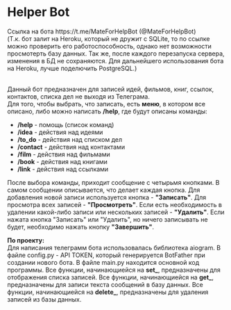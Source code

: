 <h1> <b>Helper Bot</b> </h1>
Ссылка на бота https://t.me/MateForHelpBot (@MateForHelpBot)<BR>
(Т.к. бот залит на Heroku, который не дружит с SQLite, то по ссылке можно проверить его работоспособность, однако нет возможности просмотерть базу данных.
Так же, после каждого перезапуска сервера, изменения в БД не сохраняются. Для дальнейшего использования бота на Heroku, лучше поделючить PostgreSQL.)<BR><BR>

Данный бот предназначен для записей идей, фильмов, книг, ссылок, контактов, списка дел не выходя из Телеграма.<BR>
Для того, чтобы выбрать, что записать, есть <b>меню</b>, в котором все описано, либо можно написать <b>/help</b>, где будут описаны команды:<BR>
<ul>
  <li><b>/help</b> - помощь (список команд)</li>
  <li><b>/idea</b> - действия над идеями</li>
  <li><b>/to_do</b> - действия над списком дел</li>
  <li><b>/contact</b> - действия над контактами</li>
  <li><b>/film</b> - действия над фильмами</li>
  <li><b>/book</b> - действия над книгами</li>
  <li><b>/link</b> - действия над ссылками</li>
 </ul>

После выбора команды, приходит сообщение с четырьмя кнопками. В самом сообщении описывается, что делает каждая кнопка. Для добавления новой записи используется кнопка - <b>"Записать"</b>. Для просмотра всех записей - <b>"Просмотреть"</b>. Если есть необходимость в удалении какой-либо записи или нескольких записей - <b>"Удалить"</b>. Если нажата кнопка "Записать" или "Удалить", но ничего записывать не будет, необходимо нажать кнопку <b>"Завершить"</b>.

<b>По проекту:</b><BR>
Для написания телеграмм бота использовалась библиотека aiogram.
В файле config.py - API TOKEN, который генерируется BotFather при создании нового бота.
В файле main.py находится основной код программы.
Все функции, начинающиейся на <b>set_</b>, предназначены для отображения списка записей.
Все функции, начинающиейся на <b>get_</b>, предназначены для записи текста сообщений в базу данных.
Все функции, начинающиейся на <b>delete_</b>, предназначены для удаления записей из базы данных.
